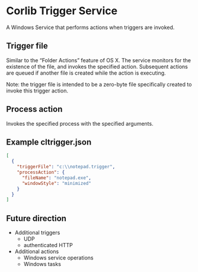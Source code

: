 # Corlib Trigger Service
A Windows Service that performs actions when triggers are invoked.

## Trigger file
Similar to the “Folder Actions” feature of OS X. The service monitors for the existence of the file, and invokes the specified action. Subsequent actions are queued if another file is created while the action is executing.

Note: the trigger file is intended to be a zero-byte file specifically created to invoke this trigger action.

## Process action
Invokes the specified process with the specified arguments.

## Example cltrigger.json
```JSON
[
  {
    "triggerFile": "c:\\notepad.trigger",
    "processAction": {
      "fileName": "notepad.exe",
      "windowStyle": "minimized"
    }
  }
]
```

## Future direction
- Additional triggers
  - UDP
  - authenticated HTTP
- Additional actions
  - Windows service operations
  - Windows tasks